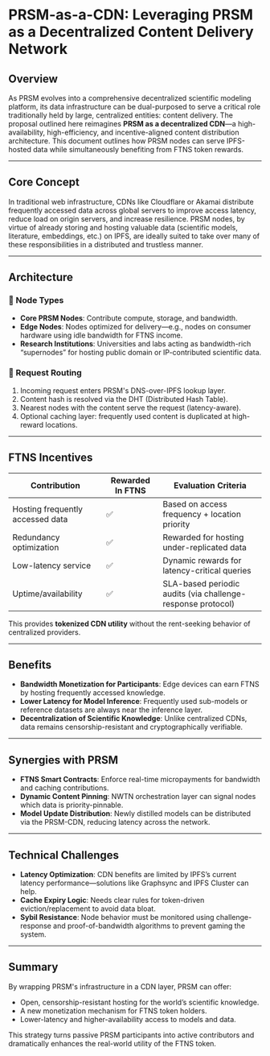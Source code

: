 # PRSM-as-a-CDN: Leveraging PRSM as a Decentralized Content Delivery Network

## Overview

As PRSM evolves into a comprehensive decentralized scientific modeling platform, its data infrastructure can be dual-purposed to serve a critical role traditionally held by large, centralized entities: content delivery. The proposal outlined here reimagines **PRSM as a decentralized CDN**—a high-availability, high-efficiency, and incentive-aligned content distribution architecture. This document outlines how PRSM nodes can serve IPFS-hosted data while simultaneously benefiting from FTNS token rewards.

---

## Core Concept

In traditional web infrastructure, CDNs like Cloudflare or Akamai distribute frequently accessed data across global servers to improve access latency, reduce load on origin servers, and increase resilience. PRSM nodes, by virtue of already storing and hosting valuable data (scientific models, literature, embeddings, etc.) on IPFS, are ideally suited to take over many of these responsibilities in a distributed and trustless manner.

---

## Architecture

### 🔹 Node Types

- **Core PRSM Nodes**: Contribute compute, storage, and bandwidth.
- **Edge Nodes**: Nodes optimized for delivery—e.g., nodes on consumer hardware using idle bandwidth for FTNS income.
- **Research Institutions**: Universities and labs acting as bandwidth-rich “supernodes” for hosting public domain or IP-contributed scientific data.

### 🔹 Request Routing

1. Incoming request enters PRSM's DNS-over-IPFS lookup layer.
2. Content hash is resolved via the DHT (Distributed Hash Table).
3. Nearest nodes with the content serve the request (latency-aware).
4. Optional caching layer: frequently used content is duplicated at high-reward locations.

---

## FTNS Incentives

| Contribution | Rewarded In FTNS | Evaluation Criteria |
|--------------|------------------|----------------------|
| Hosting frequently accessed data | ✅ | Based on access frequency + location priority |
| Redundancy optimization | ✅ | Rewarded for hosting under-replicated data |
| Low-latency service | ✅ | Dynamic rewards for latency-critical queries |
| Uptime/availability | ✅ | SLA-based periodic audits (via challenge-response protocol) |

This provides **tokenized CDN utility** without the rent-seeking behavior of centralized providers.

---

## Benefits

- **Bandwidth Monetization for Participants**: Edge devices can earn FTNS by hosting frequently accessed knowledge.
- **Lower Latency for Model Inference**: Frequently used sub-models or reference datasets are always near the inference layer.
- **Decentralization of Scientific Knowledge**: Unlike centralized CDNs, data remains censorship-resistant and cryptographically verifiable.

---

## Synergies with PRSM

- **FTNS Smart Contracts**: Enforce real-time micropayments for bandwidth and caching contributions.
- **Dynamic Content Pinning**: NWTN orchestration layer can signal nodes which data is priority-pinnable.
- **Model Update Distribution**: Newly distilled models can be distributed via the PRSM-CDN, reducing latency across the network.

---

## Technical Challenges

- **Latency Optimization**: CDN benefits are limited by IPFS’s current latency performance—solutions like Graphsync and IPFS Cluster can help.
- **Cache Expiry Logic**: Needs clear rules for token-driven eviction/replacement to avoid data bloat.
- **Sybil Resistance**: Node behavior must be monitored using challenge-response and proof-of-bandwidth algorithms to prevent gaming the system.

---

## Summary

By wrapping PRSM's infrastructure in a CDN layer, PRSM can offer:

- Open, censorship-resistant hosting for the world’s scientific knowledge.
- A new monetization mechanism for FTNS token holders.
- Lower-latency and higher-availability access to models and data.

This strategy turns passive PRSM participants into active contributors and dramatically enhances the real-world utility of the FTNS token.